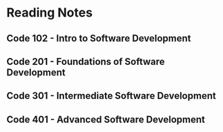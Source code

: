 
# Reading Notes

## Code 102 - Intro to Software Development

## Code 201 - Foundations of Software Development

## Code 301 - Intermediate Software Development

## Code 401 - Advanced Software Development